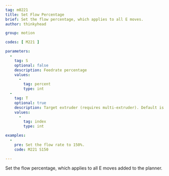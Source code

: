```yaml
---
tag: m0221
title: Set Flow Percentage
brief: Set the flow percentage, which applies to all E moves.
author: thinkyhead

group: motion

codes: [ M221 ]

parameters:
  -
    tag: S
    optional: false
    description: Feedrate percentage
    values:
      -
        tag: percent
        type: int
  -
    tag: T
    optional: true
    description: Target extruder (requires multi-extruder). Default is the active extruder.
    values:
      -
        tag: index
        type: int

examples:
  -
    pre: Set the flow rate to 150%.
    code: M221 S150

---
```


Set the flow percentage, which applies to all E moves added to the planner.
